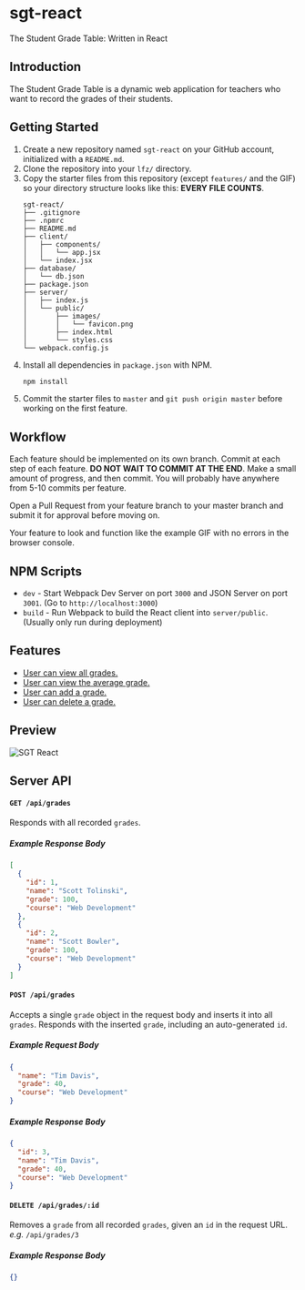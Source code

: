 # sgt-react

The Student Grade Table: Written in React

## Introduction

The Student Grade Table is a dynamic web application for teachers who want to record the grades of their students.

## Getting Started

1. Create a new repository named `sgt-react` on your GitHub account, initialized with a `README.md`.
1. Clone the repository into your `lfz/` directory.
1. Copy the starter files from this repository (except `features/` and the GIF) so your directory structure looks like this: **EVERY FILE COUNTS**.
    ```
    sgt-react/
    ├── .gitignore
    ├── .npmrc
    ├── README.md
    ├── client/
    │   ├── components/
    │   │   └── app.jsx
    │   └── index.jsx
    ├── database/
    │   └── db.json
    ├── package.json
    ├── server/
    │   ├── index.js
    │   └── public/
    │       ├── images/
    │       │   └── favicon.png
    │       ├── index.html
    │       └── styles.css
    └── webpack.config.js
    ```
1. Install all dependencies in `package.json` with NPM.
    ```bash
    npm install
    ```
1. Commit the starter files to `master` and `git push origin master` before working on the first feature.

## Workflow

Each feature should be implemented on its own branch. Commit at each step of each feature. **DO NOT WAIT TO COMMIT AT THE END**. Make a small amount of progress, and then commit. You will probably have anywhere from 5-10 commits per feature.

Open a Pull Request from your feature branch to your master branch and submit it for approval before moving on.

Your feature to look and function like the example GIF with no errors in the browser console.

## NPM Scripts

- `dev` - Start Webpack Dev Server on port `3000` and JSON Server on port `3001`. (Go to `http://localhost:3000`)
- `build` - Run Webpack to build the React client into `server/public`. (Usually only run during deployment)

## Features

- [User can view all grades.](features/user-can-view-all-grades.md)
- [User can view the average grade.](features/user-can-view-the-average-grade.md)
- [User can add a grade.](features/user-can-add-a-grade.md)
- [User can delete a grade.](features/user-can-delete-a-grade.md)

## Preview

![SGT React](sgt-react.gif)

## Server API

#### `GET /api/grades`

Responds with all recorded `grades`.

##### Example Response Body

```json
[
  {
    "id": 1,
    "name": "Scott Tolinski",
    "grade": 100,
    "course": "Web Development"
  },
  {
    "id": 2,
    "name": "Scott Bowler",
    "grade": 100,
    "course": "Web Development"
  }
]
```

#### `POST /api/grades`

Accepts a single `grade` object in the request body and inserts it into all `grades`. Responds with the inserted `grade`, including an auto-generated `id`.

##### Example Request Body

```json
{
  "name": "Tim Davis",
  "grade": 40,
  "course": "Web Development"
}
```

##### Example Response Body

```json
{
  "id": 3,
  "name": "Tim Davis",
  "grade": 40,
  "course": "Web Development"
}
```

#### `DELETE /api/grades/:id`

Removes a `grade` from all recorded `grades`, given an `id` in the request URL. _e.g._ `/api/grades/3`

##### Example Response Body

```json
{}
